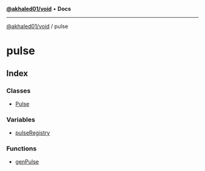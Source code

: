 [**@akhaled01/void**](../README.md) • **Docs**

***

[@akhaled01/void](../README.md) / pulse

# pulse

## Index

### Classes

- [Pulse](classes/Pulse.md)

### Variables

- [pulseRegistry](variables/pulseRegistry.md)

### Functions

- [genPulse](functions/genPulse.md)
